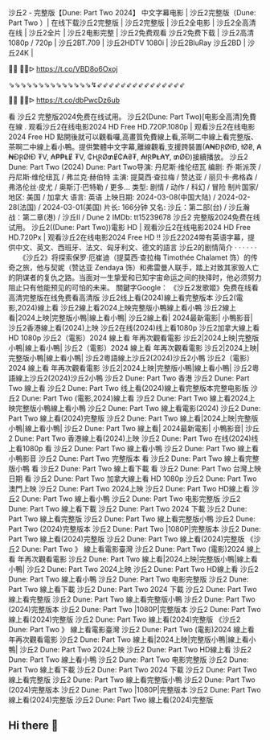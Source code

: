 沙丘2 - 完整版【Dune: Part Two 2024】 中文字幕电影 | 沙丘2完整版（Dune: Part Two ）| 在线下载沙丘2完整版 | 沙丘2完整版 | 沙丘2全电影 | 沙丘2全高清在线 | 沙丘2全片 | 沙丘2电影完整 | 沙丘2免费观看 沙丘2免费下载 | 沙丘2高清1080p / 720p | 沙丘2BT.709 | 沙丘2HDTV 1080i | 沙丘2BluRay 沙丘2BD | 沙丘24K |

🔴🔴 🔴🔴ᐅ  https://t.co/VBD8o6Oxoj

⇘⇘⇘⇘⇘⇘⇘⇘⇘⇘⇘⇘⇘⇘↯⇙⇙⇙⇙⇙⇙⇙⇙⇙⇙⇙⇙⇙⇙⇙

🔴🔴 🔴🔴ᐅ  https://t.co/dbPwcDz6ub


看 沙丘2 完整版2024免费在线试用。 沙丘2(Dune: Part Two)[电影全高清]免費在線 . 观看沙丘2在线电影2024 HD Free HD.720P.1080p | 观看沙丘2在线电影2024 Free HD
點開後就可以觀看囉,高畫質免費線上看,茶啊二中線上看完整版、茶啊二中線上看小鴨。提供繁體中文字幕,離線觀看,支援跨裝置(₳₦ĐⱤØłĐ, łØ₴, ₳₦ĐⱤØłĐ ₮V, ₳₱₱ⱠɆ ₮V, ₵ⱧⱤØ₥Ɇ₵₳₴₮, ₳łⱤ₱Ⱡ₳Ɏ, ₥ØĐ)接續播放。
沙丘2 Dune: Part Two (2024)
Dune: Part Two导演: 丹尼斯·维伦纽瓦
编剧: 乔·斯派茨 / 丹尼斯·维伦纽瓦 / 弗兰克·赫伯特
主演: 提莫西·查拉梅 / 赞达亚 / 丽贝卡·弗格森 / 弗洛伦丝·皮尤 / 奥斯汀·巴特勒 / 更多...
类型: 剧情 / 动作 / 科幻 / 冒险
制片国家/地区: 美国 / 加拿大
语言: 英语
上映日期: 2024-03-08(中国大陆) / 2024-02-28(法国) / 2024-03-01(美国)
片长: 166分钟
又名: 沙丘：第二部(台) / 沙丘瀚战：第二章(港) / 沙丘II / Dune 2
IMDb: tt15239678
沙丘2 完整版2024免费在线试用。 沙丘2((Dune: Part Two))電影 HD | 观看沙丘2在线电影2024 HD Free HD.720Px | 观看沙丘2在线电影2024 Free HD !! 沙丘22024带有英语字幕，提供中文、英文、西班牙、法文、匈牙利文、德文的語言
沙丘2的剧情简介 · · · · · ·
　　《沙丘2》将探索保罗·厄崔迪（提莫西·查拉梅 Timothée Chalamet 饰）的传奇之旅，他与契妮（赞达亚 Zendaya 饰）和弗雷曼人联手，踏上对致其家毁人亡的阴谋者的复仇之路。当面对一生挚爱和已知宇宙命运之间的抉择时，他必须努力阻止只有他能预见的可怕的未来。
關鍵字Google：
《沙丘2发歌姬》免费在线看高清完整版在线免费看高清版
沙丘2线上看(2024)線上看完整版本
沙丘2(電影,2024)線上看
沙丘2線上看2024上映完整版小鴨線上看小鴨
沙丘2線上看|2024上映|完整版小鴨|線上看小鴨|
沙丘2線上看| 2024最新電影| 小鴨影音|
沙丘2香港線上看(2024)上映
沙丘2在线(2024)线上看1080p
沙丘2加拿大線上看 HD 1080p
沙丘2（電影）2024 線上看 年再次觀看電影
沙丘2|2024上映|完整版小鴨|線上看小鴨|
沙丘2（電影）2024 線上看 年再次觀看電影
沙丘2|2024上映|完整版小鴨|線上看小鴨|
沙丘2粵語線上沙丘2(2024)沙丘2小鴨
沙丘2（電影）2024 線上看 年再次觀看電影
沙丘2|2024上映|完整版小鴨|線上看小鴨|
沙丘2粵語線上沙丘2(2024)沙丘2小鴨
沙丘2 Dune: Part Two 香港
沙丘2 Dune: Part Two 線上看
沙丘2 Dune: Part Two 线上看(2024)線上看完整版本完整电影版
沙丘2 Dune: Part Two (電影,2024)線上看
沙丘2 Dune: Part Two 線上看2024上映完整版小鴨線上看小鴨
沙丘2 Dune: Part Two 線上看電影(2024)
沙丘2 Dune: Part Two 線上看(2024)完整版
沙丘2 Dune: Part Two 線上看|2024上映|完整版小鴨|線上看小鴨|
沙丘2 Dune: Part Two 線上看| 2024最新電影| 小鴨影音|
沙丘2 Dune: Part Two 香港線上看(2024)上映
沙丘2 Dune: Part Two 在线(2024)线上看1080p
看 沙丘2 Dune: Part Two 線上看小鴨
沙丘2 Dune: Part Two 線上看小鴨影音
沙丘2 Dune: Part Two 完整版本
看 沙丘2 Dune: Part Two 線上看完整版小鴨
看 沙丘2 Dune: Part Two 線上看下載
看 沙丘2 Dune: Part Two 台灣上映日期
看 沙丘2 Dune: Part Two 加拿大線上看 HD 1080p
沙丘2 Dune: Part Two 澳門上映
沙丘2 Dune: Part Two 2024上映
沙丘2 Dune: Part Two HD線上看
沙丘2 Dune: Part Two 線上看小鴨
沙丘2 Dune: Part Two 电影完整版
沙丘2 Dune: Part Two 線上看下載
沙丘2 Dune: Part Two 2024 下載
沙丘2 Dune: Part Two 線上看完整版
沙丘2 Dune: Part Two 線上看完整版小鴨
沙丘2 Dune: Part Two (2024)完整版本
沙丘2 Dune: Part Two |1080P|完整版本
沙丘2 Dune: Part Two 線上看(2024)完整版
沙丘2 Dune: Part Two 線上看(2024)完整版
《沙丘2 Dune: Part Two 》 線上看電影臺灣
沙丘2 Dune: Part Two (電影)2024 線上看 年再次觀看電影
沙丘2 Dune: Part Two 線上看|2024上映|完整版小鴨|線上看小鴨|
沙丘2 Dune: Part Two 2024上映
沙丘2 Dune: Part Two HD線上看
沙丘2 Dune: Part Two 線上看小鴨
沙丘2 Dune: Part Two 电影完整版
沙丘2 Dune: Part Two 線上看下載
沙丘2 Dune: Part Two 2024 下載
沙丘2 Dune: Part Two 線上看完整版
沙丘2 Dune: Part Two 線上看完整版小鴨
沙丘2 Dune: Part Two (2024)完整版本
沙丘2 Dune: Part Two |1080P|完整版本
沙丘2 Dune: Part Two 線上看(2024)完整版
沙丘2 Dune: Part Two 線上看(2024)完整版
《沙丘2 Dune: Part Two 》 線上看電影臺灣
沙丘2 Dune: Part Two (電影)2024 線上看 年再次觀看電影
沙丘2 Dune: Part Two 線上看|2024上映|完整版小鴨|線上看小鴨|
沙丘2 Dune: Part Two 2024上映
沙丘2 Dune: Part Two HD線上看
沙丘2 Dune: Part Two 線上看小鴨
沙丘2 Dune: Part Two 电影完整版
沙丘2 Dune: Part Two 線上看下載
沙丘2 Dune: Part Two 2024 下載
沙丘2 Dune: Part Two 線上看完整版
沙丘2 Dune: Part Two 線上看完整版小鴨
沙丘2 Dune: Part Two (2024)完整版本
沙丘2 Dune: Part Two |1080P|完整版本
沙丘2 Dune: Part Two 線上看(2024)完整版
沙丘2 Dune: Part Two 線上看(2024)完整版

## Hi there 👋

<!--

**Here are some ideas to get you started:**

🙋‍♀️ A short introduction - what is your organization all about?
🌈 Contribution guidelines - how can the community get involved?
👩‍💻 Useful resources - where can the community find your docs? Is there anything else the community should know?
🍿 Fun facts - what does your team eat for breakfast?
🧙 Remember, you can do mighty things with the power of [Markdown](https://docs.github.com/github/writing-on-github/getting-started-with-writing-and-formatting-on-github/basic-writing-and-formatting-syntax)
-->
